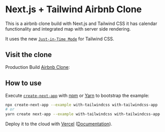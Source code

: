# Next.js + Tailwind Airbnb Clone

This is a airbnb clone build with Next.js and Tailwind CSS it has calendar functionality and integrated map with server side rendering. 

It uses the new [`Just-in-Time Mode`](https://tailwindcss.com/docs/just-in-time-mode) for Tailwind CSS.

## Visit the clone 

Production Build [Airbnb Clone](https://airbnb-clone-c1heh64gx-ayushitachi.vercel.app/):

## How to use

Execute [`create-next-app`](https://github.com/vercel/next.js/tree/canary/packages/create-next-app) with [npm](https://docs.npmjs.com/cli/init) or [Yarn](https://yarnpkg.com/lang/en/docs/cli/create/) to bootstrap the example:

```bash
npx create-next-app --example with-tailwindcss with-tailwindcss-app
# or
yarn create next-app --example with-tailwindcss with-tailwindcss-app
```

Deploy it to the cloud with [Vercel](https://vercel.com/new?utm_source=github&utm_medium=readme&utm_campaign=next-example) ([Documentation](https://nextjs.org/docs/deployment)).
